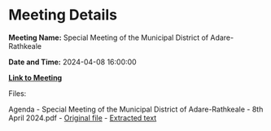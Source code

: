# Meeting Details

**Meeting Name:** Special Meeting of the Municipal District of Adare-Rathkeale

**Date and Time:** 2024-04-08 16:00:00

**[Link to Meeting](https://www.limerick.ie/council/whats-on/special-meeting-of-the-municipal-district-of-adare-rathkeale-4)**

Files: 

Agenda - Special Meeting of the Municipal District of Adare-Rathkeale - 8th April 2024.pdf - [Original file](https://www.limerick.ie/sites/default/files/media/documents/2024-04/00-agenda-special-meeting-of-the-municipal-district-of-adare-rathkeale-8th-april-2024.pdf) - [Extracted text](./Agenda%20-%20Special%20Meeting%20of%20the%20Municipal%20District%20of%20Adare-Rathkeale%20-%208th%20April%202024.md)

